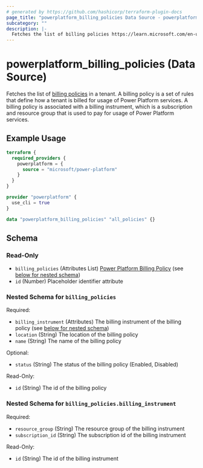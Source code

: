 ```yaml
---
# generated by https://github.com/hashicorp/terraform-plugin-docs
page_title: "powerplatform_billing_policies Data Source - powerplatform"
subcategory: ""
description: |-
  Fetches the list of billing policies https://learn.microsoft.com/en-us/power-platform/admin/pay-as-you-go-overview#what-is-a-billing-policy in a tenant. A billing policy is a set of rules that define how a tenant is billed for usage of Power Platform services. A billing policy is associated with a billing instrument, which is a subscription and resource group that is used to pay for usage of Power Platform services.
---
```


# powerplatform_billing_policies (Data Source)

Fetches the list of [billing policies](https://learn.microsoft.com/en-us/power-platform/admin/pay-as-you-go-overview#what-is-a-billing-policy) in a tenant. A billing policy is a set of rules that define how a tenant is billed for usage of Power Platform services. A billing policy is associated with a billing instrument, which is a subscription and resource group that is used to pay for usage of Power Platform services.

## Example Usage

```terraform
terraform {
  required_providers {
    powerplatform = {
      source = "microsoft/power-platform"
    }
  }
}

provider "powerplatform" {
  use_cli = true
}

data "powerplatform_billing_policies" "all_policies" {}
```

<!-- schema generated by tfplugindocs -->
## Schema

### Read-Only

- `billing_policies` (Attributes List) [Power Platform Billing Policy](https://learn.microsoft.com/en-us/rest/api/power-platform/licensing/billing-policy/get-billing-policy#billingpolicyresponsemodel) (see [below for nested schema](#nestedatt--billing_policies))
- `id` (Number) Placeholder identifier attribute

<a id="nestedatt--billing_policies"></a>
### Nested Schema for `billing_policies`

Required:

- `billing_instrument` (Attributes) The billing instrument of the billing policy (see [below for nested schema](#nestedatt--billing_policies--billing_instrument))
- `location` (String) The location of the billing policy
- `name` (String) The name of the billing policy

Optional:

- `status` (String) The status of the billing policy (Enabled, Disabled)

Read-Only:

- `id` (String) The id of the billing policy

<a id="nestedatt--billing_policies--billing_instrument"></a>
### Nested Schema for `billing_policies.billing_instrument`

Required:

- `resource_group` (String) The resource group of the billing instrument
- `subscription_id` (String) The subscription id of the billing instrument

Read-Only:

- `id` (String) The id of the billing instrument
